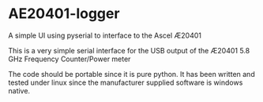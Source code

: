 # AE20401-logger
A simple UI using pyserial to interface to the Ascel Æ20401

This is a very simple serial interface for the USB output of the Æ20401 5.8 GHz Frequency Counter/Power meter

The code should be portable since it is pure python.  It has been written and tested under linux since the manufacturer supplied software is windows native.
